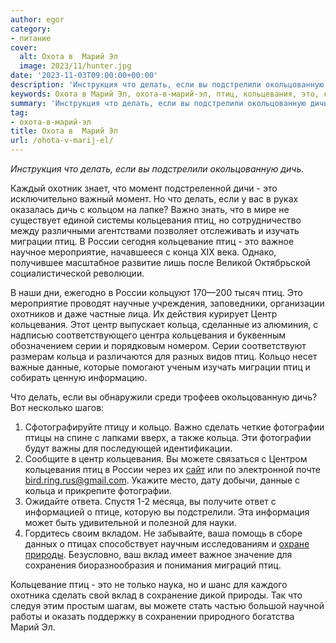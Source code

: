 ```yaml
---
author: egor
category:
- питание
cover:
  alt: Охота в  Марий Эл
  image: 2023/11/hunter.jpg
date: '2023-11-03T09:00:00+00:00'
description: 'Инструкция что делать, если вы подстрелили окольцованную дичь. Каждый охотник знает, что момент подстреленной дичи - это исключительно важный момент. Но...'
keywords: Охота в Марий Эл, охота-в-марий-эл, птиц, кольцевания, это, кольца, делать, дичь, россии, центр, фотографии, подстрелили, окольцованную, момент, важно, изучать, миграции
summary: 'Инструкция что делать, если вы подстрелили окольцованную дичь. Каждый охотник знает, что момент подстреленной дичи - это исключительно важный момент. Но...'
tag:
- охота-в-марий-эл
title: Охота в  Марий Эл
url: /ohota-v-marij-el/
---
```


_Инструкция что делать, если вы подстрелили окольцованную дичь._

Каждый охотник знает, что момент подстреленной дичи \- это исключительно важный момент. Но что делать, если у вас в руках оказалась дичь с кольцом на лапке? Важно знать, что в мире не существует единой системы кольцевания птиц, но сотрудничество между различными агентствами позволяет отслеживать и изучать миграции птиц. В России сегодня кольцевание птиц \- это важное научное мероприятие, начавшееся с конца XIX века. Однако, получившее масштабное развитие лишь после Великой Октябрьской социалистической революции.

В наши дни, ежегодно в России кольцуют 170—200 тысяч птиц. Это мероприятие проводят научные учреждения, заповедники, организации охотников и даже частные лица. Их действия курирует Центр кольцевания. Этот центр выпускает кольца, сделанные из алюминия, с надписью соответствующего центра кольцевания и буквенным обозначением серии и порядковым номером. Серии соответствуют размерам кольца и различаются для разных видов птиц. Кольцо несет важные данные, которые помогают ученым изучать миграции птиц и собирать ценную информацию.

Что делать, если вы обнаружили среди трофеев окольцованную дичь? Вот несколько шагов:

1. Сфотографируйте птицу и кольцо. Важно сделать четкие фотографии птицы на спине с лапками вверх, а также кольца. Эти фотографии будут важны для последующей идентификации.
1. Сообщите в центр кольцевания. Вы можете связаться с Центром кольцевания птиц в России через их [сайт](http://ringcenter.ru) или по электронной почте [bird.ring.rus@gmail.com](mailto:bird.ring.rus@gmail.com). Укажите место, дату добычи, данные с кольца и прикрепите фотографии.
1. Ожидайте ответа. Спустя 1-2 месяца, вы получите ответ с информацией о птице, которую вы подстрелили. Эта информация может быть удивительной и полезной для науки.
1. Гордитесь своим вкладом. Не забывайте, ваша помощь в сборе данных о птицах способствует научным исследованиям и [охране природы](/gosudarstvennyj-prirodnyj-zapovednik-bolshaya-kokshaga/). Безусловно, ваш вклад имеет важное значение для сохранения биоразнообразия и понимания миграций птиц.

Кольцевание птиц \- это не только наука, но и шанс для каждого охотника сделать свой вклад в сохранение дикой природы. Так что следуя этим простым шагам, вы можете стать частью большой научной работы и оказать поддержку в сохранении природного богатства Марий Эл.